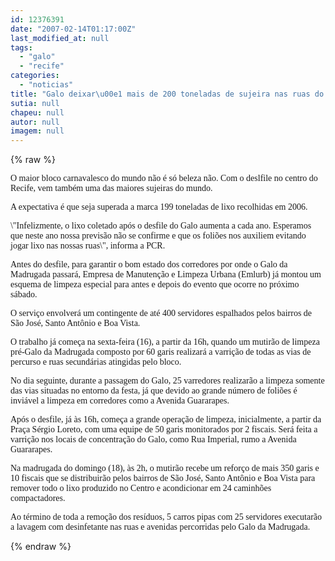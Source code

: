 ```yaml
---
id: 12376391
date: "2007-02-14T01:17:00Z"
last_modified_at: null
tags:
  - "galo"
  - "recife"
categories:
  - "noticias"
title: "Galo deixar\u00e1 mais de 200 toneladas de sujeira nas ruas do Recife"
sutia: null
chapeu: null
autor: null
imagem: null
---
```

{% raw %}
<p><P><FONT face=Verdana>O maior bloco carnavalesco do mundo não é só beleza não. Com o deslfile no centro do Recife, vem também uma das maiores sujeiras do mundo.</FONT></P></p>
<p><P><FONT face=Verdana>A expectativa é que seja superada a marca 199 toneladas de lixo recolhidas em 2006. </FONT></P></p>
<p><P><FONT face=Verdana>\"Infelizmente, o lixo coletado após o desfile do Galo aumenta a cada ano. Esperamos que neste ano nossa previsão não se confirme e que os foliões nos auxiliem evitando jogar lixo nas nossas ruas\", informa a PCR.</FONT></P></p>
<p><P><FONT face=Verdana>Antes do desfile, para garantir o bom estado dos corredores por onde o Galo da Madrugada passará, Empresa de Manutenção e Limpeza Urbana (Emlurb) já montou um esquema de limpeza especial para antes e depois do evento que ocorre no próximo sábado. </FONT></P></p>
<p><P><FONT face=Verdana>O serviço envolverá um contingente de até 400 servidores espalhados pelos bairros de São José, Santo Antônio e Boa Vista. </FONT></P></p>
<p><P><FONT face=Verdana>O trabalho já começa na sexta-feira (16), a partir da 16h, quando um mutirão de limpeza pré-Galo da Madrugada composto por 60 garis realizará a varrição de todas as vias de percurso e ruas secundárias atingidas pelo bloco. </FONT></P></p>
<p><P><FONT face=Verdana>No dia seguinte, durante a passagem do Galo, 25 varredores realizarão a limpeza somente das vias situadas no entorno da festa, já que devido ao grande número de foliões é inviável a limpeza em corredores como a Avenida Guararapes.</FONT></P></p>
<p><P><FONT face=Verdana>Após o desfile, já às 16h, começa a grande operação de limpeza, inicialmente, a partir da Praça Sérgio Loreto, com uma equipe de 50 garis monitorados por 2 fiscais. Será feita a varrição nos locais de concentração do Galo, como Rua Imperial, rumo a Avenida Guararapes. </FONT></P></p>
<p><P><FONT face=Verdana>Na madrugada do domingo (18), às 2h, o mutirão recebe um reforço de mais 350 garis e 10 fiscais que se distribuirão pelos bairros de São José, Santo Antônio e Boa Vista para remover todo o lixo produzido no Centro e acondicionar em 24 caminhões compactadores. </FONT></P></p>
<p><P><FONT face=Verdana>Ao término de toda a remoção dos resíduos, 5 carros pipas com 25 servidores executarão a lavagem com desinfetante nas ruas e avenidas percorridas pelo Galo da Madrugada.</FONT></P> </p>
{% endraw %}